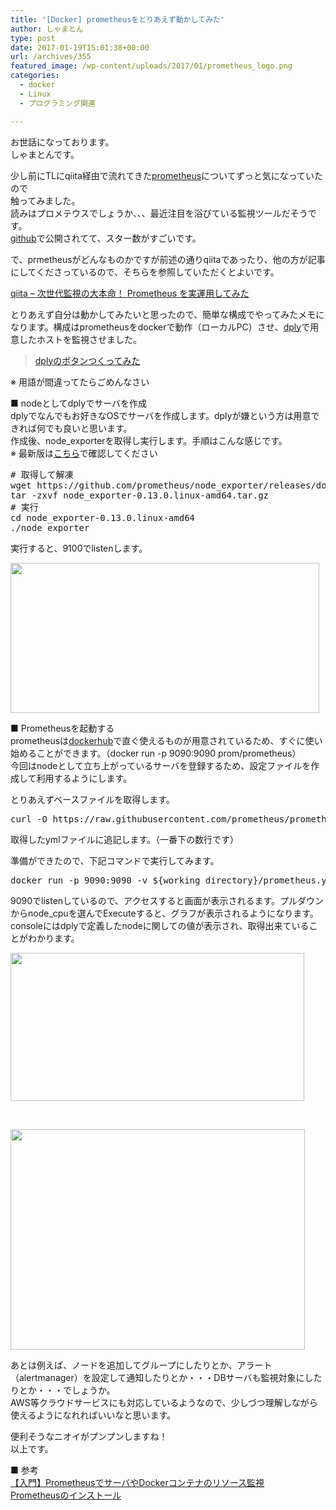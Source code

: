 ```yaml
---
title: '[Docker] prometheusをとりあえず動かしてみた'
author: しゃまとん
type: post
date: 2017-01-19T15:01:38+00:00
url: /archives/355
featured_image: /wp-content/uploads/2017/01/prometheus_logo.png
categories:
  - docker
  - Linux
  - プログラミング関連

---
```

お世話になっております。  
しゃまとんです。

少し前にTLにqiita経由で流れてきた[prometheus][1]についてずっと気になっていたので  
触ってみました。  
読みはプロメテウスでしょうか、、、最近注目を浴びている監視ツールだそうです。  
[github][2]で公開されてて、スター数がすごいです。

で、prmetheusがどんなものかですが前述の通りqiitaであったり、他の方が記事にしてくださっているので、そちらを参照していただくとよいです。

[qiita &#8211; 次世代監視の大本命！ Prometheus を実運用してみた][3]

とりあえず自分は動かしてみたいと思ったので、簡単な構成でやってみたメモになります。構成はprometheusをdockerで動作（ローカルPC）させ、[dply][4]で用意したホストを監視させました。

<blockquote class="wp-embedded-content">
  <p>
    <a href="https://shamaton.orz.hm/blog/archives/341">dplyのボタンつくってみた</a>
  </p>
</blockquote>



※ 用語が間違ってたらごめんなさい

■ nodeとしてdplyでサーバを作成  
dplyでなんでもお好きなOSでサーバを作成します。dplyが嫌という方は用意できれば何でも良いと思います。  
作成後、node_exporterを取得し実行します。手順はこんな感じです。  
※ 最新版は[こちら][5]で確認してください

<pre class="lang:sh decode:true"># 取得して解凍
wget https://github.com/prometheus/node_exporter/releases/download/v0.13.0/node_exporter-0.13.0.linux-amd64.tar.gz
tar -zxvf node_exporter-0.13.0.linux-amd64.tar.gz
# 実行
cd node_exporter-0.13.0.linux-amd64
./node_exporter</pre>

実行すると、9100でlistenします。

[<img src="https://shamaton.orz.hm/blog/wp-content/uploads/2017/01/exec_node.png" alt="" width="494" height="240" class="aligncenter wp-image-359 size-full" />][6]

■ Prometheusを起動する  
prometheusは[dockerhub][7]で直ぐ使えるものが用意されているため、すぐに使い始めることができます。（docker run -p 9090:9090 prom/prometheus）  
今回はnodeとして立ち上がっているサーバを登録するため、設定ファイルを作成して利用するようにします。

とりあえずベースファイルを取得します。

<pre class="lang:sh decode:true ">curl -O https://raw.githubusercontent.com/prometheus/prometheus/master/documentation/examples/prometheus.yml</pre>

取得したymlファイルに追記します。（一番下の数行です）



準備ができたので、下記コマンドで実行してみます。

<pre class="lang:sh decode:true ">docker run -p 9090:9090 -v ${working_directory}/prometheus.yml:/etc/prometheus/prometheus.yml prom/prometheus</pre>

9090でlistenしているので、アクセスすると画面が表示されるます。プルダウンからnode_cpuを選んでExecuteすると、グラフが表示されるようになります。consoleにはdplyで定義したnodeに関しての値が表示され、取得出来ていることがわかります。

<img src="https://shamaton.orz.hm/blog/wp-content/uploads/2017/01/node_cpu.png" alt="" width="470" height="237" class="aligncenter size-full wp-image-358" /> 

&nbsp;

<img src="https://shamaton.orz.hm/blog/wp-content/uploads/2017/01/prometheus.png" alt="" width="471" height="353" class="aligncenter size-full wp-image-357" /> 

あとは例えば、ノードを追加してグループにしたりとか、アラート（alertmanager）を設定して通知したりとか・・・DBサーバも監視対象にしたりとか・・・でしょうか。  
AWS等クラウドサービスにも対応しているようなので、少しづつ理解しながら使えるようになれればいいなと思います。

便利そうなニオイがプンプンしますね！  
以上です。

■ 参考  
[【入門】PrometheusでサーバやDockerコンテナのリソース監視  
][8] [Prometheusのインストール][9]

 [1]: https://prometheus.io/
 [2]: https://github.com/prometheus/prometheus
 [3]: http://qiita.com/sugitak/items/ff8f5ad845283c5915d2
 [4]: https://dply.co
 [5]: https://prometheus.io/download/
 [6]: https://shamaton.orz.hm/blog/wp-content/uploads/2017/01/exec_node.png
 [7]: https://hub.docker.com/u/prom/
 [8]: http://pocketstudio.jp/log3/2015/02/11/what_is_prometheus_monitoring/
 [9]: http://qiita.com/hana_shin/items/16a7ee88ef502a3fc0eb
